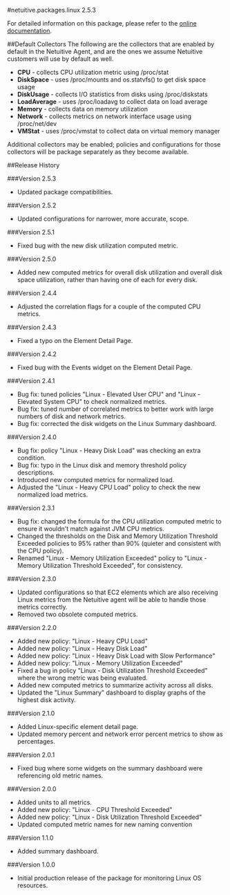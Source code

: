 #netuitive.packages.linux 2.5.3

For detailed information on this package, please refer to the [online documentation](https://help.app.netuitive.com/Content/Misc/Datasources/Netuitive/new_netuitive_datasource.htm).

##Default Collectors
The following are the collectors that are enabled by default in the Netuitive Agent, and are the ones we assume Netuitive customers will use by default as well.

 - **CPU** - collects CPU utilization metric using /proc/stat
 - **DiskSpace** - uses /proc/mounts and os.statvfs() to get disk space usage
 - **DiskUsage** - collects I/O statistics from disks using /proc/diskstats
 - **LoadAverage** - uses /proc/loadavg to collect data on load average
 - **Memory** - collects data on memory utilization
 - **Network** - collects metrics on network interface usage using /proc/net/dev 
 - **VMStat** - uses /proc/vmstat to collect data
   on virtual memory manager

Additional collectors may be enabled; policies and configurations for those collectors will be package separately as they become available.

##Release History

###Version 2.5.3

* Updated package compatibilities.

###Version 2.5.2

* Updated configurations for narrower, more accurate, scope.

###Version 2.5.1

* Fixed bug with the new disk utilization computed metric.

###Version 2.5.0

* Added new computed metrics for overall disk utilization and overall disk space utilization, rather than having one of each for every disk.

###Version 2.4.4

* Adjusted the correlation flags for a couple of the computed CPU metrics.

###Version 2.4.3

* Fixed a typo on the Element Detail Page.

###Version 2.4.2

* Fixed bug with the Events widget on the Element Detail Page.

###Version 2.4.1

* Bug fix: tuned policies "Linux - Elevated User CPU" and "Linux - Elevated System CPU" to check normalized metrics.
* Bug fix: tuned number of correlated metrics to better work with large numbers of disk and network metrics.
* Bug fix: corrected the disk widgets on the Linux Summary dashboard.

###Version 2.4.0

* Bug fix: policy "Linux - Heavy Disk Load" was checking an extra condition.
* Bug fix: typo in the Linux disk and memory threshold policy descriptions.
* Introduced new computed metrics for normalized load.
* Adjusted the "Linux - Heavy CPU Load" policy to check the new normalized load metrics.

###Version 2.3.1

* Bug fix: changed the formula for the CPU utilization computed metric to ensure it wouldn't match against JVM CPU metrics.
* Changed the thresholds on the Disk and Memory Utilization Threshold Exceeded policies to 95% rather than 90% (quieter and consistent with the CPU policy).
* Renamed "Linux - Memory Utilization Exceeded" policy to "Linux - Memory Utilization Threshold Exceeded", for consistency.

###Version 2.3.0

* Updated configurations so that EC2 elements which are also receiving Linux metrics from the Netuitive agent will be able to handle those metrics correctly.
* Removed two obsolete computed metrics.

###Version 2.2.0

* Added new policy: "Linux - Heavy CPU Load"
* Added new policy: "Linux - Heavy Disk Load"
* Added new policy: "Linux - Heavy Disk Load with Slow Performance"
* Added new policy: "Linux - Memory Utilization Exceeded"
* Fixed a bug in policy "Linux - Disk Utilization Threshold Exceeded" where the wrong metric was being evaluated.
* Added new computed metrics to summarize activity across all disks.
* Updated the "Linux Summary" dashboard to display graphs of the highest disk activity.

###Version 2.1.0

* Added Linux-specific element detail page.
* Updated memory percent and network error percent metrics to show as percentages.

###Version 2.0.1

* Fixed bug where some widgets on the summary dashboard were referencing old metric names.

###Version 2.0.0

* Added units to all metrics.
* Added new policy: "Linux - CPU Threshold Exceeded"
* Added new policy: "Linux - Disk Utilization Threshold Exceeded"
* Updated computed metric names for new naming convention

###Version 1.1.0

* Added summary dashboard.

###Version 1.0.0

* Initial production release of the package for monitoring Linux OS resources.
